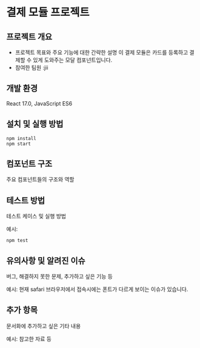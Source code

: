 # 결제 모듈 프로젝트

## 프로젝트 개요

- 프로젝트 목표와 주요 기능에 대한 간략한 설명
  이 결제 모듈은 카드를 등록하고 결제할 수 있게 도와주는 모달 컴포넌트입니다.
- 참여한 팀원 :jii


## 개발 환경

React 17.0, JavaScript ES6

## 설치 및 실행 방법

```
npm install
npm start
```

## 컴포넌트 구조

주요 컴포넌트들의 구조와 역할

## 테스트 방법

테스트 케이스 및 실행 방법

예시:
```
npm test
```

## 유의사항 및 알려진 이슈

버그, 해결하지 못한 문제, 추가하고 싶은 기능 등

예시: 현재 safari 브라우저에서 접속시에는 폰트가 다르게 보이는 이슈가 있습니다.

## 추가 항목

문서화에 추가하고 싶은 기타 내용

예시: 참고한 자료 등
